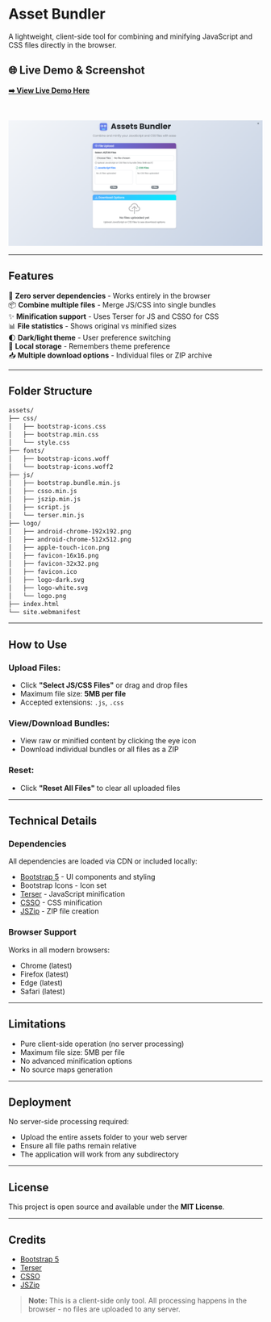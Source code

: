 # Asset Bundler

A lightweight, client-side tool for combining and minifying JavaScript and CSS files directly in the browser.

## 🌐 Live Demo & Screenshot

**[➡️ View Live Demo Here](https://assets-bundle.vercel.app/)**

<br>

![Project Screenshot](/assets/image/image.png)

---

## Features

🚀 **Zero server dependencies** - Works entirely in the browser  
📦 **Combine multiple files** - Merge JS/CSS into single bundles  
✨ **Minification support** - Uses Terser for JS and CSSO for CSS  
📊 **File statistics** - Shows original vs minified sizes  
🌓 **Dark/light theme** - User preference switching  
💾 **Local storage** - Remembers theme preference  
📥 **Multiple download options** - Individual files or ZIP archive  

---

## Folder Structure

```
assets/
├── css/
│   ├── bootstrap-icons.css
│   ├── bootstrap.min.css
│   └── style.css
├── fonts/
│   ├── bootstrap-icons.woff
│   └── bootstrap-icons.woff2
├── js/
│   ├── bootstrap.bundle.min.js
│   ├── csso.min.js
│   ├── jszip.min.js
│   ├── script.js
│   └── terser.min.js
├── logo/
│   ├── android-chrome-192x192.png
│   ├── android-chrome-512x512.png
│   ├── apple-touch-icon.png
│   ├── favicon-16x16.png
│   ├── favicon-32x32.png
│   ├── favicon.ico
│   ├── logo-dark.svg
│   ├── logo-white.svg
│   └── logo.png
├── index.html
└── site.webmanifest
```

---

## How to Use

### Upload Files:
- Click **"Select JS/CSS Files"** or drag and drop files
- Maximum file size: **5MB per file**
- Accepted extensions: `.js`, `.css`

### View/Download Bundles:
- View raw or minified content by clicking the eye icon
- Download individual bundles or all files as a ZIP

### Reset:
- Click **"Reset All Files"** to clear all uploaded files

---

## Technical Details

### Dependencies

All dependencies are loaded via CDN or included locally:
- [Bootstrap 5](https://getbootstrap.com/) - UI components and styling
- Bootstrap Icons - Icon set
- [Terser](https://terser.org/) - JavaScript minification
- [CSSO](https://github.com/css/csso) - CSS minification
- [JSZip](https://stuk.github.io/jszip/) - ZIP file creation

### Browser Support

Works in all modern browsers:
- Chrome (latest)
- Firefox (latest)
- Edge (latest)
- Safari (latest)

---

## Limitations

- Pure client-side operation (no server processing)
- Maximum file size: 5MB per file
- No advanced minification options
- No source maps generation

---

## Deployment

No server-side processing required:
- Upload the entire assets folder to your web server
- Ensure all file paths remain relative
- The application will work from any subdirectory

---

## License

This project is open source and available under the **MIT License**.

---

## Credits

- [Bootstrap 5](https://getbootstrap.com/)
- [Terser](https://terser.org/)
- [CSSO](https://github.com/css/csso)
- [JSZip](https://stuk.github.io/jszip/)

> **Note:** This is a client-side only tool. All processing happens in the browser - no files are uploaded to any server.